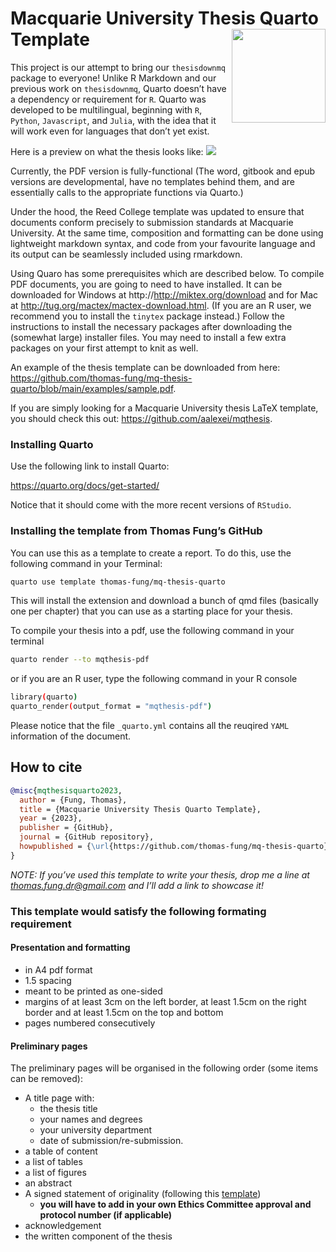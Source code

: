 
<!-- README.md is generated from README.qmd. Please edit that file -->

# Macquarie University Thesis Quarto Template <img src="https://user-images.githubusercontent.com/15133161/200966938-ba6f8413-fa77-4ccb-b16d-d7cf14926057.png" align ="right" alt="" width ="150"/>

This project is our attempt to bring our `thesisdownmq` package to
everyone! Unlike R Markdown and our previous work on `thesisdownmq`,
Quarto doesn’t have a dependency or requirement for `R`. Quarto was
developed to be multilingual, beginning with `R`, `Python`,
`Javascript`, and `Julia`, with the idea that it will work even for
languages that don’t yet exist.

Here is a preview on what the thesis looks like:
![](https://github.com/thomas-fung/mq-thesis-quarto/assets/15133161/a3572f0c-cffb-4e0d-9b22-dd8a1c22a7a7.png)

Currently, the PDF version is fully-functional (The word, gitbook and
epub versions are developmental, have no templates behind them, and are
essentially calls to the appropriate functions via Quarto.)

Under the hood, the Reed College template was updated to ensure that
documents conform precisely to submission standards at Macquarie
University. At the same time, composition and formatting can be done
using lightweight markdown syntax, and code from your favourite language
and its output can be seamlessly included using rmarkdown.

Using Quaro has some prerequisites which are described below. To compile
PDF documents, you are going to need to have installed. It can be
downloaded for Windows at http://http://miktex.org/download and for Mac
at http://tug.org/mactex/mactex-download.html. (If you are an R user, we
recommend you to install the `tinytex` package instead.) Follow the
instructions to install the necessary packages after downloading the
(somewhat large) installer files. You may need to install a few extra
packages on your first attempt to knit as well.

An example of the thesis template can be downloaded from here:
https://github.com/thomas-fung/mq-thesis-quarto/blob/main/examples/sample.pdf.

If you are simply looking for a Macquarie University thesis LaTeX
template, you should check this out:
https://github.com/aalexei/mqthesis.

### Installing Quarto

Use the following link to install Quarto:

https://quarto.org/docs/get-started/

Notice that it should come with the more recent versions of `RStudio`.

### Installing the template from Thomas Fung’s GitHub

You can use this as a template to create a report. To do this, use the
following command in your Terminal:

``` bash
quarto use template thomas-fung/mq-thesis-quarto
```

This will install the extension and download a bunch of qmd files
(basically one per chapter) that you can use as a starting place for
your thesis.

To compile your thesis into a pdf, use the following command in your
terminal

``` bash
quarto render --to mqthesis-pdf
```

or if you are an R user, type the following command in your R console

``` bash
library(quarto)
quarto_render(output_format = "mqthesis-pdf")
```

Please notice that the file `_quarto.yml` contains all the reuqired
`YAML` information of the document.

## How to cite

``` bibtex
@misc{mqthesisquarto2023,
  author = {Fung, Thomas},
  title = {Macquarie University Thesis Quarto Template},
  year = {2023},
  publisher = {GitHub},
  journal = {GitHub repository},
  howpublished = {\url{https://github.com/thomas-fung/mq-thesis-quarto}}
}
```

*NOTE: If you’ve used this template to write your thesis, drop me a line
at thomas.fung.dr@gmail.com and I’ll add a link to showcase it!*

### This template would satisfy the following formating requirement

#### Presentation and formatting

- in A4 pdf format
- 1.5 spacing
- meant to be printed as one-sided
- margins of at least 3cm on the left border, at least 1.5cm on the
  right border and at least 1.5cm on the top and bottom
- pages numbered consecutively

#### Preliminary pages

The preliminary pages will be organised in the following order (some
items can be removed):

- A title page with:
  - the thesis title
  - your names and degrees
  - your university department
  - date of submission/re-submission.
- a table of content
- a list of tables
- a list of figures
- an abstract
- A signed statement of originality (following this
  [template](https://students.mq.edu.au/__data/assets/word_doc/0004/1141276/statement-of-originality-example.docx))
  - **you will have to add in your own Ethics Committee approval and
    protocol number (if applicable)**
- acknowledgement
- the written component of the thesis
